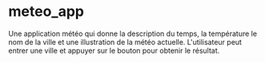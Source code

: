 # meteo_app

Une application météo qui donne la description du temps, la température le nom de la ville et une illustration de la météo actuelle.
L'utilisateur peut entrer une ville et appuyer sur le bouton pour obtenir le résultat.
